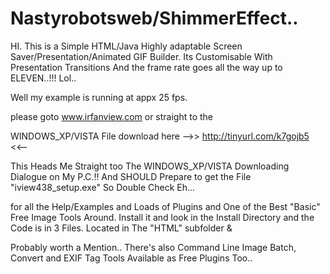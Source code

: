 # Nastyrobotsweb/ShimmerEffect..

HI. This is a Simple HTML/Java Highly adaptable Screen Saver/Presentation/Animated GIF Builder. Its Customisable With 
Presentation Transitions And the frame rate goes all the way up to ELEVEN..!!! Lol..

Well my example is running at appx 25 fps.

please goto www.irfanview.com or straight to the

WINDOWS_XP/VISTA File download here 
-->> http://tinyurl.com/k7gojb5 <<--

This Heads Me Straight too The WINDOWS_XP/VISTA Downloading Dialogue on My P.C.!! And SHOULD Prepare to get the File
"iview438_setup.exe" So Double Check Eh...

for all the Help/Examples and Loads of Plugins and One of the Best "Basic" Free Image Tools Around. Install it and look
in the Install Directory and the Code is in 3 Files. Located in The "HTML" subfolder <FRAMES> <THUMBNAILS> & <SLIDESHOW>

Probably worth a Mention.. 
            There's also Command Line Image Batch, Convert and EXIF Tag Tools Available as Free Plugins Too..  



